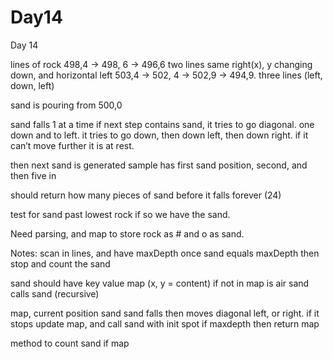 # Day14

Day 14

lines of rock
498,4 -> 498, 6 -> 496,6                       two lines same right(x), y changing down, and horizontal left
503,4 -> 502, 4 -> 502,9 -> 494,9.      three lines (left, down, left)

sand is pouring from 500,0

sand falls 1 at a time
if next step contains sand, it tries to go diagonal.  one down and to left.
it tries to go down, then down left, then down right.
if it can’t move further it is at rest.

then next sand is generated
sample has first sand position, second, and then five in

should return how many pieces of sand before it falls forever (24)

test for sand past lowest rock if so we have the sand. 

Need parsing, and map to store rock as # and o as sand.


Notes:
scan in lines, and have maxDepth
once sand equals maxDepth then stop
and count the sand

sand should have key value map (x, y = content)
if not in map is air
sand calls sand (recursive)

map, current position sand
sand falls then moves diagonal left, or right.
if it stops update map, and call sand with init spot
if maxdepth then return map

method to count sand if map